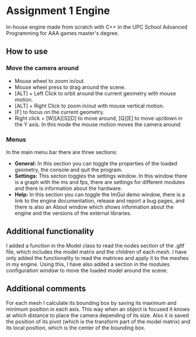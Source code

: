 # Assignment 1 Engine
In-house engine made from scratch with C++ in the UPC School Advanced Programming for AAA games master's degree.

## How to use
### Move the camera around
* Mouse wheel to zoom in/out.
* Mouse wheel press to drag around the scene.
* [ALT] + Left Click to orbit around the current geometry with mouse motion.
* [ALT] + Right Click to zoom in/out with mouse vertical motion.
* [F] to focus on the current geometry.
* Right click + [W][A][S][D] to move around, [Q][E] to move up/down in the Y axis. In this mode the mouse motion moves the camera around

### Menus
In the main menu bar there are three sections:
* **General:** In this section you can toggle the properties of the loaded geometry, the console and quit the program.
* **Settings:** This secton toggles the settings window. In this window there is a graph with the ms and fps, there are settings for different modules and there is information about the hardware.
* **Help:** In this section you can toggle the ImGui demo window, there is a link to the engine documentation, release and report a bug pages, and there is also an About window which shows information about the engine and the versions of the external libraries.

## Additional functionality
I added a function in the Model class to read the nodes section of the .gltf file, which includes the model matrix and the children of each mesh. I have only added the functionality to read the matrices and apply it to the meshes in my engine.
Using this, I have also added a section in the modules configuration window to move the loaded model around the scene.

## Additional comments
For each mesh I calculate its bounding box by saving its maximum and minimum position in each axis. This way when an object is focused it knows at which distance to place the camera depending of its size. 
Also it is saved the position of its pivot (which is the transform part of the model matrix) and its local position, which is the center of the bounding box.